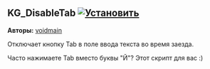 ## KG_DisableTab [![Установить](http://s43.radikal.ru/i101/1406/15/25aa0cc99cf2.png)](https://github.com/voidmain02/KgScripts/raw/master/scripts/KG_DisableTab.user.js)
**Авторы:** [voidmain](http://klavogonki.ru/u/#/364239/)

Отключает кнопку Tab в поле ввода текста во время заезда.

Часто нажимаете Tab вместо буквы "Й"? Этот скрипт для вас :)

